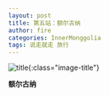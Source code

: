 ```yaml
---
layout: post
title: 第五站：额尔古纳
author: fire
categories: InnerMonggolia 
tags: 说走就走 旅行
---
```


![title](https://image.sideproject.cn/title/title_128.jpg){:class="image-title"}


**额尔古纳**

